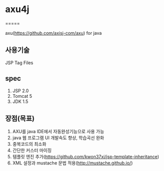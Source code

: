 # axu4j
=====

axu(https://github.com/axisj-com/axu) for java


## 사용기술
JSP Tag Files

## spec
1. JSP 2.0
2. Tomcat 5
3. JDK 1.5

## 장점(목표)
1. AXU를 java IDE에서 자동완성기능으로 사용 가능
2. java 웹 프로그램 UI 개발속도 향상, 학습곡선 완화
3. 중복코드의 최소화
4. 간단한 커스터 마이징
5. 템플릿 엔진 추가(https://github.com/kwon37xi/jsp-template-inheritance)
6. XML 설정과 mustache 문법 적용(http://mustache.github.io/)
